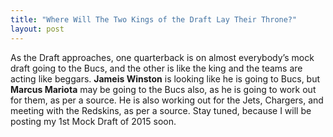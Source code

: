 ```yaml
---
title: "Where Will The Two Kings of the Draft Lay Their Throne?"
layout: post
---
```


As the Draft approaches, one quarterback is on almost everybody’s mock draft going to the Bucs, and the other is like the king and the teams are acting like beggars. **Jameis Winston** is looking like he is going to Bucs, but **Marcus Mariota** may be going to the Bucs also, as he is going to work out for them, as per a source. He is also working out for the Jets, Chargers, and meeting with the Redskins, as per a source. Stay tuned, because I will be posting my 1st Mock Draft of 2015 soon.
